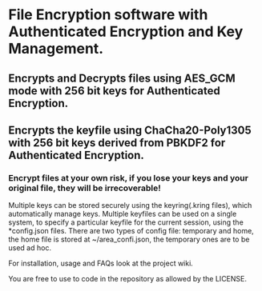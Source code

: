 <h1>File Encryption software with Authenticated Encryption and Key Management.

<h2>Encrypts and Decrypts files using AES_GCM mode with 256 bit keys for Authenticated Encryption.
<h2>Encrypts the keyfile using ChaCha20-Poly1305 with 256 bit keys derived from PBKDF2 for Authenticated Encryption.

<h3>Encrypt files at your own risk, if you lose your keys and your original file, they will be irrecoverable!</h3>
Multiple keys can be stored securely using the keyring(.kring files), which automatically manage keys.
Multiple keyfiles can be used on a single system, to specify a particular keyfile for the current session, using the *config.json files.
There are two types of config file: temporary and home, the home file is stored at ~/area_confi.json, the temporary ones are to be used ad hoc.

For installation, usage and FAQs look at the project wiki.

You are free to use to code in the repository as allowed by the LICENSE.
